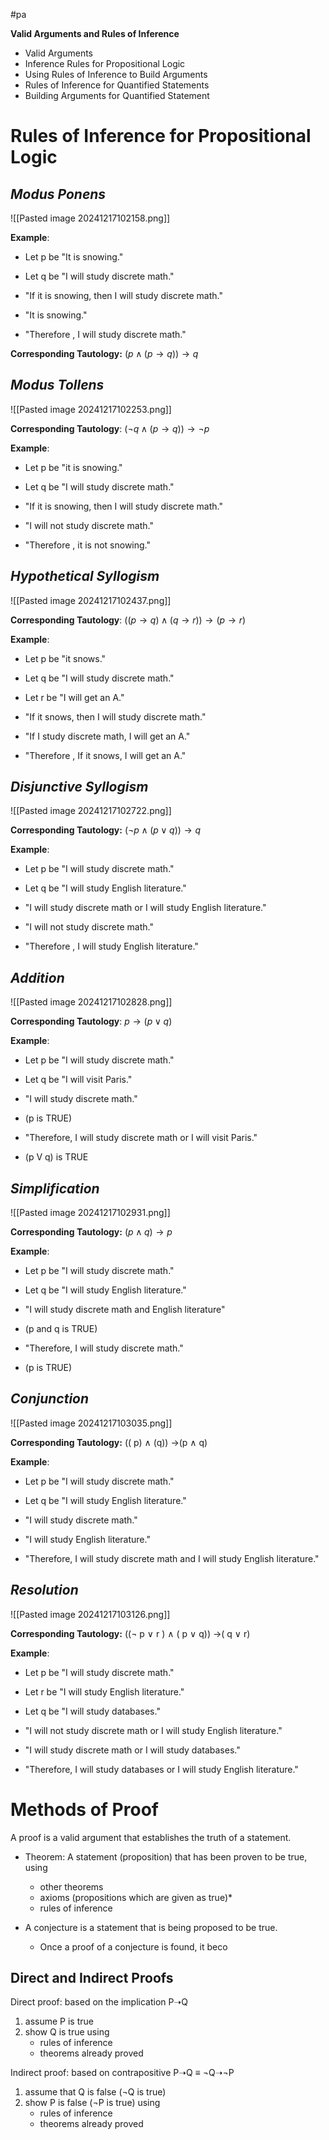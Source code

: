 #pa 

**Valid Arguments and Rules of Inference**

- Valid Arguments 
- Inference Rules for Propositional Logic 
- Using Rules of Inference to Build Arguments 
- Rules of Inference for Quantified Statements 
- Building Arguments for Quantified Statement

# Rules of Inference for Propositional Logic

## *Modus Ponens*

![[Pasted image 20241217102158.png]]

**Example**: 
- Let p be "It is snowing." 
- Let q be "I will study discrete math." 

- "If it is snowing, then I will study discrete math." 
- "It is snowing." 
- "Therefore , I will study discrete math."

**Corresponding Tautology:** $(p \wedge (p → q)) → q$

## *Modus Tollens*

![[Pasted image 20241217102253.png]]

**Corresponding Tautology**: $(¬ q∧( p → q))→¬ p$

**Example**: 
- Let p be "it is snowing."
- Let q be "I will study discrete math." 

- "If it is snowing, then I will study discrete math."
- "I will not study discrete math." 
- "Therefore , it is not snowing."

## *Hypothetical Syllogism*

![[Pasted image 20241217102437.png]]

**Corresponding Tautology**: $((p → q) ∧ (q→ r))→(p→ r)$

**Example**: 
- Let p be "it snows." 
- Let q be "I will study discrete math."
- Let r be "I will get an A."

- "If it snows, then I will study discrete math."
- "If I study discrete math, I will get an A."
- "Therefore , If it snows, I will get an A."

## *Disjunctive Syllogism*

![[Pasted image 20241217102722.png]]

**Corresponding Tautology:** $(¬ p∧( p ∨ q))→ q$

**Example**: 
- Let p be "I will study discrete math."
- Let q be "I will study English literature." 

- "I will study discrete math or I will study English literature." 
- "I will not study discrete math."
- "Therefore , I will study English literature."

## *Addition*

![[Pasted image 20241217102828.png]]

**Corresponding Tautology**: $p →( p ∨ q)$

**Example**:
- Let p be "I will study discrete math."
- Let q be "I will visit Paris." 

- "I will study discrete math."
- (p is TRUE) 

- "Therefore, I will study discrete math or I will visit Paris."
- (p V q) is TRUE

## *Simplification*

![[Pasted image 20241217102931.png]]

**Corresponding Tautology:** $( p∧q) → p$

**Example**:
- Let p be "I will study discrete math."
- Let q be "I will study English literature."

- "I will study discrete math and English literature"
- (p and q is TRUE)

- "Therefore, I will study discrete math."
- (p is TRUE)

## *Conjunction*

![[Pasted image 20241217103035.png]]

**Corresponding Tautology:** (( p) ∧ (q)) →(p ∧ q)

**Example**:
- Let p be "I will study discrete math." 
- Let q be "I will study English literature."

- "I will study discrete math."
- "I will study English literature." 

- "Therefore, I will study discrete math and I will study English literature."

## *Resolution*

![[Pasted image 20241217103126.png]]

**Corresponding Tautology:** ((¬ p ∨ r ) ∧ ( p ∨ q)) →( q ∨ r)

**Example**:
- Let p be "I will study discrete math."
- Let r be "I will study English literature." 
- Let q be "I will study databases." 

- "I will not study discrete math or I will study English literature."
- "I will study discrete math or I will study databases."

- "Therefore, I will study databases or I will study English literature."

# Methods of Proof
A proof is a valid argument that establishes the truth of a statement.

- Theorem: A statement (proposition) that has been proven to be true, using 
	- other theorems 
	- axioms (propositions which are given as true)* 
	- rules of inference 

- A conjecture is a statement that is being proposed to be true. 
	- Once a proof of a conjecture is found, it beco

## Direct and Indirect Proofs

Direct proof: based on the implication P➝Q
1. assume P is true
2. show Q is true using 
	- rules of inference 
	- theorems already proved

Indirect proof: based on contrapositive P➝Q ≡ ¬Q➝¬P
1. assume that Q is false (¬Q is true)
2. show P is false (¬P is true) using 
	- rules of inference
	- theorems already proved